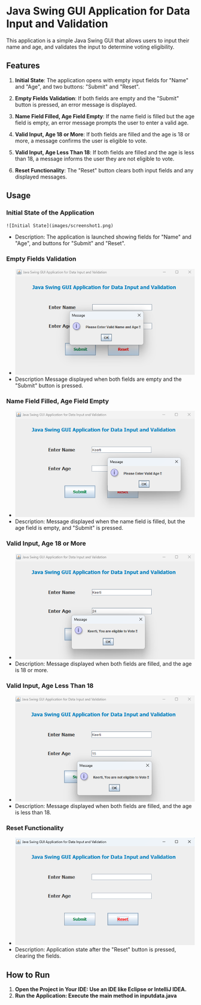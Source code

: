 # Java Swing GUI Application for Data Input and Validation

This application is a simple Java Swing GUI that allows users to input their name and age, and validates the input to determine voting eligibility.

## Features

1. **Initial State**: The application opens with empty input fields for "Name" and "Age", and two buttons: "Submit" and "Reset".
   
2. **Empty Fields Validation**: If both fields are empty and the "Submit" button is pressed, an error message is displayed.

3. **Name Field Filled, Age Field Empty**: If the name field is filled but the age field is empty, an error message prompts the user to enter a valid age.

4. **Valid Input, Age 18 or More**: If both fields are filled and the age is 18 or more, a message confirms the user is eligible to vote.

5. **Valid Input, Age Less Than 18**: If both fields are filled and the age is less than 18, a message informs the user they are not eligible to vote.
 
6. **Reset Functionality**: The "Reset" button clears both input fields and any displayed messages.

## Usage

### Initial State of the Application
    ![Initial State](images/screenshot1.png)
   - Description: The application is launched showing fields for "Name" and "Age", and buttons for "Submit" and "Reset".

### Empty Fields Validation
   - ![Empty Fields](images/screenshot2.png)
   - Description Message displayed when both fields are empty and the "Submit" button is pressed.

### Name Field Filled, Age Field Empty
   - ![Name Field Filled, Age Field Empty](images/screenshot3.png)
   - Description: Message displayed when the name field is filled, but the age field is empty, and "Submit" is pressed.

### Valid Input, Age 18 or More
   - ![Age 18 or More](images/screenshot4.png)
   - Description: Message displayed when both fields are filled, and the age is 18 or more.

### Valid Input, Age Less Than 18
   - ![Age Less Than 18](images/screenshot5.png)
   - Description: Message displayed when both fields are filled, and the age is less than 18.

### Reset Functionality
   - ![Reset Fields](images/screenshot6.png)
   - Description: Application state after the "Reset" button is pressed, clearing the fields.

## How to Run

1. **Open the Project in Your IDE: Use an IDE like Eclipse or IntelliJ IDEA.**
2. **Run the Application: Execute the main method in inputdata.java**

